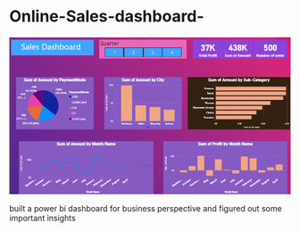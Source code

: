 # Online-Sales-dashboard-
![My Image](https://github.com/msarvesh2022/Online-Sales-dashboard-/blob/main/sales%20snap.png)

built a power bi dashboard for business perspective and figured out some important insights
